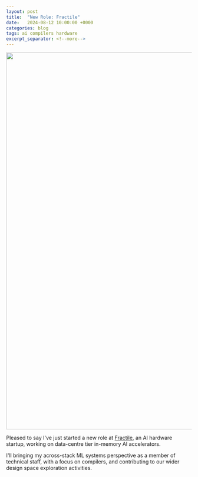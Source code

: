 ```yaml
---
layout: post
title:  "New Role: Fractile"
date:   2024-08-12 10:00:00 +0000
categories: blog
tags: ai compilers hardware
excerpt_separator: <!--more-->
---
```


<img src="{{site.url}}/assets/headers/2024-08-fractile.png" width="1024">

Pleased to say I've just started a new role at [Fractile](https://fractile.ai), an AI hardware startup, working on data-centre tier in-memory AI accelerators.

I'll bringing my across-stack ML systems perspective as a member of technical staff, with a focus on compilers, and contributing to our wider design space exploration activities.
